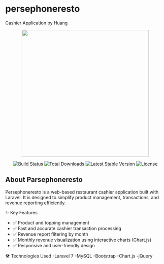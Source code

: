 # persephoneresto

Cashier Application by Huang

<p align="center"><a href="https://laravel.com" target="_blank"><img src="https://raw.githubusercontent.com/laravel/art/master/logo-lockup/5%20SVG/2%20CMYK/1%20Full%20Color/laravel-logolockup-cmyk-red.svg" width="400"></a></p>

<p align="center">
<a href="https://travis-ci.org/laravel/framework"><img src="https://travis-ci.org/laravel/framework.svg" alt="Build Status"></a>
<a href="https://packagist.org/packages/laravel/framework"><img src="https://poser.pugx.org/laravel/framework/d/total.svg" alt="Total Downloads"></a>
<a href="https://packagist.org/packages/laravel/framework"><img src="https://poser.pugx.org/laravel/framework/v/stable.svg" alt="Latest Stable Version"></a>
<a href="https://packagist.org/packages/laravel/framework"><img src="https://poser.pugx.org/laravel/framework/license.svg" alt="License"></a>
</p>

## About Parsephoneresto

Persephoneresto is a web-based restaurant cashier application built with Laravel. It is designed to simplify product management, transactions, and revenue reporting efficiently.

✨ Key Features

-   ✅ Product and topping management
-   ✅ Fast and accurate cashier transaction processing
-   ✅ Revenue report filtering by month
-   ✅ Monthly revenue visualization using interactive charts (Chart.js)
-   ✅ Responsive and user-friendly design

🛠 Technologies Used
-Laravel 7
-MySQL
-Bootstrap
-Chart.js
-jQuery
